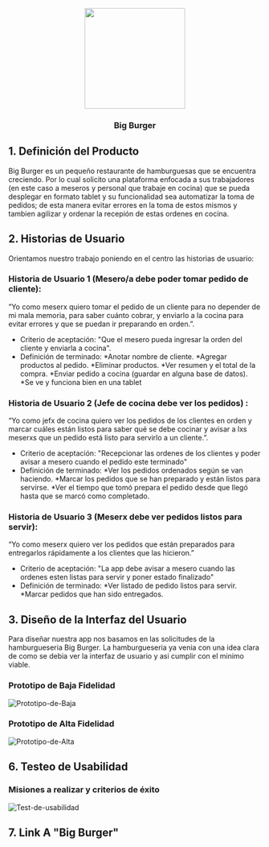   <p align="center" width="50">
  <img align="center" width="200" src="https://github.com/nicolarabarca/Burger-Queen-/blob/master/src/assets/bigburger.jpg" />
  <h3 align="center"  font-size="16" x="10" y="20"
> Big Burger </h3>
</p>


## 1. Definición del Producto

Big Burger es un pequeño restaurante de hamburguesas que se encuentra creciendo. Por lo cual solicito una plataforma enfocada a sus trabajadores (en este caso a meseros y personal que trabaje en cocina) que se pueda desplegar en formato tablet y su funcionalidad sea automatizar la toma de pedidos; de esta manera evitar errores en la toma de estos mismos y tambien agilizar y ordenar la recepión de estas ordenes en cocina.




## 2. Historias de Usuario
Orientamos nuestro trabajo poniendo en el centro las historias de usuario: 


### Historia de Usuario 1 (Mesero/a debe poder tomar pedido de cliente):
 ”Yo como meserx quiero tomar el pedido de un cliente para no depender de mi mala memoria, para saber cuánto cobrar, y enviarlo a la cocina para evitar errores y que se puedan ir preparando en orden.”.
   - Criterio de aceptación: "Que el mesero pueda ingresar la orden del cliente y enviarla a cocina".
   - Definición de terminado: 
     *Anotar nombre de cliente.
     *Agregar productos al pedido.
     *Eliminar productos.
     *Ver resumen y el total de la compra.
     *Enviar pedido a cocina (guardar en alguna base de datos).
     *Se ve y funciona bien en una tablet



### Historia de Usuario 2 (Jefe de cocina debe ver los pedidos) :
“Yo como jefx de cocina quiero ver los pedidos de los clientes en orden y marcar cuáles están listos para saber qué se debe cocinar y avisar a lxs meserxs que un pedido está listo para servirlo a un cliente.”.
   - Criterio de aceptación: "Recepcionar las  ordenes de los clientes y poder avisar a mesero cuando  el pedido este terminado"
   - Definición de terminado: 
        *Ver los pedidos ordenados según se van haciendo.
        *Marcar los pedidos que se han preparado y están listos para servirse.
        *Ver el tiempo que tomó prepara el pedido desde que llegó hasta que se marcó como completado.

### Historia de Usuario 3 (Meserx debe ver pedidos listos para servir):
“Yo como meserx quiero ver los pedidos que están preparados para entregarlos rápidamente a los clientes que las hicieron.”
  - Criterio de aceptación: "La app debe avisar a  mesero cuando las ordenes esten listas para servir y poner estado finalizado"
  - Definición de terminado: 
    *Ver listado de pedido listos para servir.
    *Marcar pedidos que han sido entregados.

## 3. Diseño de la Interfaz del Usuario
Para diseñar nuestra app nos basamos en las solicitudes de la hamburgueseria Big Burger. La hamburgueseria ya venia con una idea clara de como se  debia  ver  la  interfaz  de  usuario y asi  cumplir con el minimo viable.


### Prototipo de Baja Fidelidad


![Prototipo-de-Baja]( https://github.com/nicolarabarca/Burger-Queen-/blob/master/src/assets/Prototipo%20Baja%20fidelidad.png)
### Prototipo de Alta Fidelidad


![Prototipo-de-Alta]()


## 6. Testeo de Usabilidad 

### Misiones a realizar y criterios de éxito 

![Test-de-usabilidad](src/lib/assets/testusa.PNG)


## 7. Link A "Big Burger"

